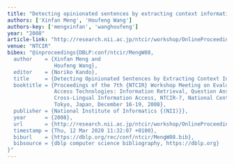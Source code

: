 ```yaml
---
title: "Detecting opinionated sentences by extracting context information"
authors: ['Xinfan Meng', 'Houfeng Wang']
authors-key: ['mengxinfan', 'wanghoufeng']
year: "2008"
article-link: "http://research.nii.ac.jp/ntcir/workshop/OnlineProceedings7/pdf/NTCIR7/C2/MOAT/12-NTCIR7-MOAT-MengX.pdf"
venue: "NTCIR"
bibex: "@inproceedings{DBLP:conf/ntcir/MengW08,
  author    = {Xinfan Meng and
               Houfeng Wang},
  editor    = {Noriko Kando},
  title     = {Detecting Opinionated Sentences by Extracting Context Information},
  booktitle = {Proceedings of the 7th {NTCIR} Workshop Meeting on Evaluation of Information
               Access Technologies: Information Retrieval, Question Answering and
               Cross-Lingual Information Access, NTCIR-7, National Center of Sciences,
               Tokyo, Japan, December 16-19, 2008},
  publisher = {National Institute of Informatics {(NII)}},
  year      = {2008},
  url       = {http://research.nii.ac.jp/ntcir/workshop/OnlineProceedings7/pdf/NTCIR7/C2/MOAT/12-NTCIR7-MOAT-MengX.pdf},
  timestamp = {Thu, 12 Mar 2020 11:32:07 +0100},
  biburl    = {https://dblp.org/rec/conf/ntcir/MengW08.bib},
  bibsource = {dblp computer science bibliography, https://dblp.org}
}"
---
```

